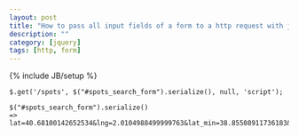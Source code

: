 ```yaml
---
layout: post
title: "How to pass all input fields of a form to a http request with jQuery"
description: ""
category: [jquery]
tags: [http, form]
---
```

{% include JB/setup %}


    $.get('/spots', $("#spots_search_form").serialize(), null, 'script');

    $("#spots_search_form").serialize()
    => lat=40.68100142652534&lng=2.0104988499999763&lat_min=38.85508911736183&lat_max=42.50691373568885&lng_min=0.5410774632812263&lng_max=3.4799202367187263&page=&more_filters_visible=false&city=&sort_by=distance
